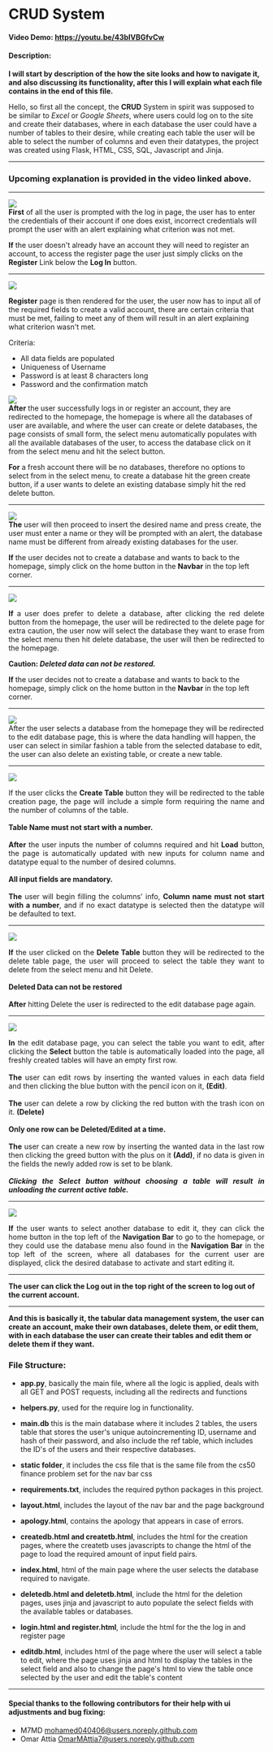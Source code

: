 # CRUD System
#### Video Demo:  <https://youtu.be/43bIVBGfvCw>
#### Description:

**I will start by description of the how the site looks and how to navigate it, and also discussing its functionality, after this I will explain what each file contains in the end of this file.**

Hello, so first all the concept, the **CRUD** System in spirit was supposed to be similar to *Excel* or *Google Sheets*, where users could log on to the site and create their databases,
where in each database the user could have a number of tables to their desire, while creating each table the user will be able to select the number of columns and even their datatypes, the project was created using Flask, HTML, CSS, SQL, Javascript and Jinja.

---

### **Upcoming explanation is provided in the video linked above.**

---
<img src="/Images/Log in.png"><br>
**First** of all the user is prompted with the log in page, the user has to enter the credentials of their account if one does exist, incorrect credentials will prompt the user with an alert explaining what criterion was not met.

**If** the user doesn't already have an account they will need to register an account, to access the register page the user just simply clicks on the **Register** Link below the **Log In** button.

---

<img src="/Images/Register.png"><br>

**Register** page is then rendered for the user, the user now has to input all of the required fields to create a valid account, there are certain criteria that must be met, failing to meet any of them will result in an alert explaining what criterion wasn't met.

Criteria:
- All data fields are populated
- Uniqueness of Username
- Password is at least 8 characters long
- Password and the confirmation match

<img src="/Images/HomePage.png"><br>
**After** the user successfully logs in or register an account, they are redirected to the homepage, the homepage is where all the databases of user are available, and where the user can create or delete databases, the page consists of small form, the select menu automatically populates with all the available databases of the user, to access the database click on it from the select menu and hit the select button. 

**For** a fresh account there will be no databases, therefore no options to select from in the select menu, to create a database hit the green create button, if a user wants to delete an existing database simply hit the red delete button.

---
<img src="/Images/CreateDB.png"><br>
**The** user will then proceed to insert the desired name and press create, the user must enter a name or they will be prompted with an alert, the database name must be different from already existing databases for the user.

**If** the user decides not to create a database and wants to back to the homepage, simply click on the home button in the **Navbar** in the top left corner.

---
<img src="/Images/DeleteDB.png"><br>
<div style="text-align: justify; text-justify: inter-word;">
<b>If</b> a user does prefer to delete a database, after clicking the red delete button from the homepage, the user will be redirected to the delete page for extra caution, the user now will select the database they want to erase from the select menu then hit delete database, the user will then be redirected to the homepage. 
</div>

**Caution: *Deleted data can not be restored.***

**If** the user decides not to create a database and wants to back to the homepage, simply click on the home button in the **Navbar** in the top left corner.

---
<img src="/Images/EditDB.png"><br>
 After the user selects a database from the homepage they will be redirected to the edit database page, this is where the data handling will happen, the user can select in similar fashion a table from the selected database to edit, the user can also delete an existing table, or create a new table.

---
<img src="/Images/CreateTB.png"><br>
<div style="text-align: justify; text-justify: inter-word;">
If the user clicks the <b>Create Table</b> button they will be redirected to the table creation page, the page will include a simple form requiring the name and the number of columns of the table.
<br><br>
<b>Table Name must not start with a number. </b>
<br><br>
<b>After</b> the user inputs the number of columns required and hit <b>Load</b> button, the page is automatically updated with new inputs for column name and datatype equal to the number of desired columns.
<br><br>
<b>All input fields are mandatory.</b>
<br><br>
<b>The</b> user will begin filling the columns' info, <b>Column name must not start with a number</b>, and if no exact datatype is selected then the datatype will be defaulted to text.
</div>

---
<img src="/Images/DeleteTB.png"><br>
<div style="text-align: justify; text-justify: inter-word;">
<b>If</b> the user clicked on the <b>Delete Table</b> button they will be redirected to the delete table page, the user will proceed to select the table they want to delete from the select menu and hit Delete.
<br><br>
<b>Deleted Data can not be restored</b>
<br><br>
<b>After</b> hitting Delete the user is redirected to the edit database page again.
</div>

---
<img src="/Images/table.png"><br>
<div style="text-align: justify; text-justify: inter-word;">
<b>In</b> the edit database page, you can select the table you want to edit, after clicking the  <b>Select</b> button the table is automatically loaded into the page, all freshly created tables will have an empty first row.
<br><br>
<b>The</b> user can edit rows by inserting the wanted values in each data field and then clicking the blue button with the pencil icon on it, <b>(Edit)</b>.
<br><br>
<b>The</b> user can delete a row by clicking the red button with the trash icon on it. <b>(Delete)</b>
<br><br>
<b>Only one row can be Deleted/Edited at a time.</b>
<br><br>
<b>The</b> user can create a new row by inserting the wanted data in the last row then clicking the greed button with the plus on it <b>(Add)</b>, if no data is given in the fields the newly added row is set to be blank.
<br><br>
<b><i>Clicking the Select button without choosing a table will result in unloading the current active table.</i></b>

</div>

---
<img src="/Images/DatabaseMenu.png"><br>
<div style="text-align: justify; text-justify: inter-word;">
<b>If</b> the user wants to select another database to edit it, they can click the home button in the top left of the <b>Navigation Bar</b> to go to the homepage, or they could use the database menu also found in the <b>Navigation Bar</b> in the top left of the screen, where all databases for the current user are displayed, click the desired database to activate and start editing it.
</div>

---

**The user can click the Log out in the top right of the screen to log out of the current account.**

---

**And this is basically it, the tabular data management system, the user can create an account, make their own databases, delete them, or edit them, with in each database the user can create their tables and edit them or delete them if they want.**

### File Structure:
- **app.py**, basically the main file, where all the logic is applied, deals with all GET and POST requests, including all the redirects and functions
- **helpers.py**, used for the require log in functionality.
- **main.db** this is the main database where it includes 2 tables, the users table that stores the user's unique autoincrementing ID, username and hash of their password, and also include the ref table, which includes the ID's of the users and their respective databases.

- **static folder**, it includes the css file that is the same file from the cs50 finance problem set for the nav bar css
- **requirements.txt**, includes the required python packages in this project.
- **layout.html**, includes the layout of the nav bar and the page background
- **apology.html**, contains the apology that appears in case of errors.
- **createdb.html and createtb.html**, includes the html for the creation pages, where the createtb uses javascripts to change the html of the page to load the required amount of input field pairs.

- **index.html**, html of the main page where the user selects the database required to navigate.
- **deletedb.html and deletetb.html**, include the html for the deletion pages, uses jinja and javascript to auto populate the select fields with the available tables or databases.

- **login.html and register.html**, include the html for the the log in and register page

- **editdb.html**, includes html of the page where the user will select a table to edit, where the page uses jinja and html to display the tables in the select field and also to change the page's html to view the table once selected by the user and edit the table's content

---

#### **Special thanks to the following contributors for their help with ui adjustments and bug fixing:**
- M7MD <mohamed040406@users.noreply.github.com>
- Omar Attia <OmarMAttia7@users.noreply.github.com> 


